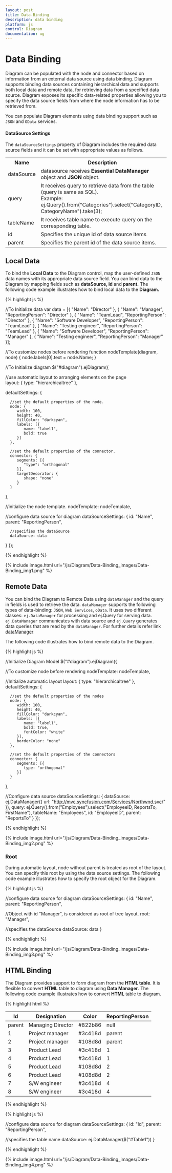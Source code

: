 ```yaml
---
layout: post
title: Data-Binding
description: data binding
platform: js
control: Diagram
documentation: ug
---
```


# Data Binding

Diagram can be populated with the node and connector based on information from an external data source using data binding. Diagram supports binding data sources containing hierarchical data and supports both local data and remote data, for retrieving data from a specified data source. Diagram exposes its specific data-related properties allowing you to specify the data source fields from where the node information has to be retrieved from.

You can populate Diagram elements using data binding support such as `JSON` and `OData` services.

#### DataSource Settings

The `dataSourceSettings` property of Diagram includes the required data source fields and it can be set with appropriate values as follows.

<table>
<tr>
<th>
Name</th><th>
Description</th></tr>
<tr>
<td>
dataSource</td><td>
datasource receives <b>Essential DataManager</b> object and <b>JSON</b> object.</td></tr>
<tr>
<td>
query</td><td>
It receives query to retrieve data from the table (query is same as SQL).<br/>
Example: ej.Query().from("Categories").select("CategoryID, CategoryName").take(3);</td></tr>
<tr>
<td>
tableName</td><td>
It receives table name to execute query on the corresponding table.</td></tr>
<tr>
<td>
id</td><td>
Specifies the unique id of data source items</td></tr>
<tr>
<td>
parent</td><td>
Specifies the parent id of the data source items.</td></tr>
</table>


## Local Data

To bind the **Local Data** to the Diagram control, map the user-defined `JSON` data names with its appropriate data source field. You can bind data to the Diagram by mapping fields such as **dataSource, id** and **parent.** The following code example illustrates how to bind local data to the **Diagram.**

{% highlight js %}

//To Initialize data
var data = [{
   "Name": "Director"
}, {
   "Name": "Manager",
   "ReportingPerson": "Director"
}, {
   "Name": "TeamLead",
   "ReportingPerson": "Director"
}, {
   "Name": "Software Developer",
   "ReportingPerson": "TeamLead"
}, {
   "Name": "Testing engineer",
   "ReportingPerson": "TeamLead"
}, {
   "Name": "Software Developer",
   "ReportingPerson": "Manager"
}, {
   "Name": "Testing engineer",
   "ReportingPerson": "Manager"
}];

//To customize nodes before rendering
function nodeTemplate(diagram, node) {
   node.labels[0].text = node.Name;
}

//To Initialize diagram
$("#diagram").ejDiagram({

   //use automatic layout to arranging elements on the page        
   layout: {
      type: "hierarchicaltree"
   },
   
   defaultSettings: {
   
      //set the default properties of the node.
      node: {
         width: 100,
         height: 40,
         fillColor: "darkcyan",
         labels: [{
            name: "label1",
            bold: true
         }]
      },
      
      //set the default properties of the connector.         
      connector: {
         segments: [{
            "type": "orthogonal"
         }],
         targetDecorator: {
            shape: "none"
         }
      }
   },
   
   //initialize the node template.
   nodeTemplate: nodeTemplate,
   
   //configure data source for diagram
   dataSourceSettings: {
      id: "Name",
      parent: "ReportingPerson",
      
      //specifies the dataSource
      dataSource: data 
   }
});         

{% endhighlight %}

{% include image.html url="/js/Diagram/Data-Binding_images/Data-Binding_img1.png" %}

## Remote Data

You can bind the Diagram to Remote Data using `dataManager` and the query in fields is used to retrieve the data. `dataManager` supports the following types of data-binding: `JSON`, `Web Services`, `oData`. It uses two different classes: `ej.DataManager` for processing and ej.Query for serving data. `ej.DataManager` communicates with data source and `ej.Query` generates data queries that are read by the `dataManager`. For further details refer link [dataManager](/js/DataManager)

The following code illustrates how to bind remote data to the Diagram.

{% highlight js %}

//Initialize Diagram Model
$("#diagram").ejDiagram({

   //To customize node before rendering
   nodeTemplate: nodeTemplate,

   //Initialize automatic layout
   layout: {
      type: "hierarchicaltree"
   },
   defaultSettings: {
   
      //set the default properties of the nodes
      node: {
         width: 100,
         height: 40,
         fillColor: "darkcyan",
         labels: [{
            name: "label1",
            bold: true,
            fontColor: "white"
         }],
         borderColor: "none"
      },

      //set the default properties of the connectors
      connector: {
         segments: [{
            type: "orthogonal"
         }]
      }
   },

   //Configure data source
   dataSourceSettings: {
      dataSource: ej.DataManager({
         url: "http://mvc.syncfusion.com/Services/Northwnd.svc/"
      }),
      query: ej.Query().from("Employees").select("EmployeeID, ReportsTo, FirstName"),
      tableName: "Employees",
      id: "EmployeeID",
      parent: "ReportsTo"
   }
});

{% endhighlight %}

{% include image.html url="/js/Diagram/Data-Binding_images/Data-Binding_img2.png" %}

### Root

During automatic layout, node without parent is treated as root of the layout. You can specify this root by using the data source settings. The following code example illustrates how to specify the root object for the Diagram.

{% highlight js %}

//configure data source for diagram
dataSourceSettings: {
   id: "Name",
   parent: "ReportingPerson",

   //Object with id "Manager", is considered as root of tree layout.
   root: "Manager",

   //specifies the dataSource
   dataSource: data
}

{% endhighlight %}

{% include image.html url="/js/Diagram/Data-Binding_images/Data-Binding_img3.png" %}

## HTML Binding

The Diagram provides support to form diagram from the **HTML table**. It is flexible to convert **HTML** table to diagram using **Data Manager**. The following code example illustrates how to convert **HTML** table to diagram.

{% highlight html %}

<!-- HTML Table -->
<table id="Table1">
     <thead>
         <tr>
             <th>Id</th>
             <th>Designation</th>
             <th>Color</th>
             <th>ReportingPerson</th>
         </tr>
     </thead>
     <tbody>
         <tr>
             <td>parent</td>                
             <td>Managing Director</td>
             <td>#822b86</td>
             <td>null</td>
         </tr>
         <tr>
             <td>1</td>
             <td>Project manager</td>
             <td>#3c418d</td>
             <td>parent</td>
         </tr>
         <tr>
             <td>2</td>
             <td>Project manager</td>
             <td>#108d8d</td>
             <td>parent</td>
         </tr>
          <tr>
             <td>3</td>
             <td>Product Lead</td>
             <td>#3c418d</td>
             <td>1</td>
         </tr>
         <tr>
             <td>4</td>
             <td>Product Lead</td>
             <td>#3c418d</td>
             <td>1</td>
         </tr>
         <tr>
             <td>5</td>
             <td>Product Lead</td>
             <td>#108d8d</td>
             <td>2</td>
         </tr>
         <tr>
             <td>6</td>
             <td>Product Lead</td>
             <td>#108d8d</td>
             <td>2</td>
         </tr>
         <tr>
             <td>7</td>
             <td>S/W engineer</td>
             <td>#3c418d</td>
             <td>4</td>
         </tr>
         <tr>
             <td>8</td>
             <td>S/W engineer</td>
             <td>#3c418d</td>
             <td>4</td>
         </tr>
     </tbody>
</table>
{% endhighlight %}

{% highlight js %}

//configure data source for diagram	
dataSourceSettings: {
   id: "Id",
   parent: "ReportingPerson",
   
   //specifies the table name 
   dataSource: ej.DataManager($("#Table1"))
}

{% endhighlight %}

{% include image.html url="/js/Diagram/Data-Binding_images/Data-Binding_img4.png" %}